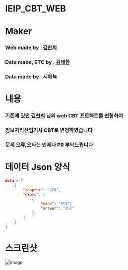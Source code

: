 # IEIP_CBT_WEB
# Maker
### Web made by . [김찬희](https://github.com/rudnfcks) <br>
### Data made, ETC by . [김태한](https://github.com/Gaeduck-0908) <br>
### Data made by . [서에녹](https://github.com/Std-Seo)

# 내용
### 기존에 있던 [김찬희](https://github.com/rudnfcks/CBT_to_Web) 님의 web CBT 프로젝트를 변형하여<br>
### 정보처리산업기사 CBT로 변경하였습니다<br>
### 문제 오류,오타는 언제나 PR 부탁드립니다<br>

# 데이터 Json 양식
```json
data = [
    {
        "chapter": "과목",
        "exams": [
            {
                "exam": "문제",
                "answer": "정답"
            },
        ]
    }
]
```

# 스크린샷
![image](https://user-images.githubusercontent.com/82009667/215470176-edc0aa3f-5d47-4015-a195-86832de1d823.png)
